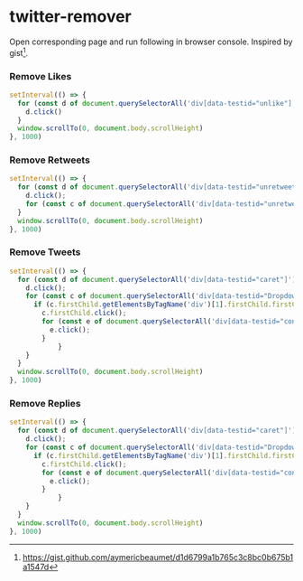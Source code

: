 # twitter-remover

Open corresponding page and run following in browser console. Inspired by gist[^gist].

### Remove Likes

```javascript
setInterval(() => {
  for (const d of document.querySelectorAll('div[data-testid="unlike"]')) {
    d.click()
  }
  window.scrollTo(0, document.body.scrollHeight)
}, 1000)
```

### Remove Retweets

```javascript
setInterval(() => {
  for (const d of document.querySelectorAll('div[data-testid="unretweet"]')) {
    d.click();
    for (const c of document.querySelectorAll('div[data-testid="unretweetConfirm"]')) { c.click(); }
  }
  window.scrollTo(0, document.body.scrollHeight)
}, 1000)
```

### Remove Tweets

```javascript
setInterval(() => {
  for (const d of document.querySelectorAll('div[data-testid="caret"]')) {
    d.click();
    for (const c of document.querySelectorAll('div[data-testid="Dropdown"]')) {
      if (c.firstChild.getElementsByTagName('div')[1].firstChild.firstChild.innerText == "Delete") {
        c.firstChild.click();
        for (const e of document.querySelectorAll('div[data-testid="confirmationSheetConfirm"]')) {
          e.click();
        }
			}
    }
  }
  window.scrollTo(0, document.body.scrollHeight)
}, 1000)
```

### Remove Replies

```javascript
setInterval(() => {
  for (const d of document.querySelectorAll('div[data-testid="caret"]')) {
    d.click();
    for (const c of document.querySelectorAll('div[data-testid="Dropdown"]')) {
      if (c.firstChild.getElementsByTagName('div')[1].firstChild.firstChild.innerText == "Delete") {
        c.firstChild.click();
        for (const e of document.querySelectorAll('div[data-testid="confirmationSheetConfirm"]')) {
          e.click();
        }
			}
    }
  }
  window.scrollTo(0, document.body.scrollHeight)
}, 1000)
```

[^gist]: https://gist.github.com/aymericbeaumet/d1d6799a1b765c3c8bc0b675b1a1547d
